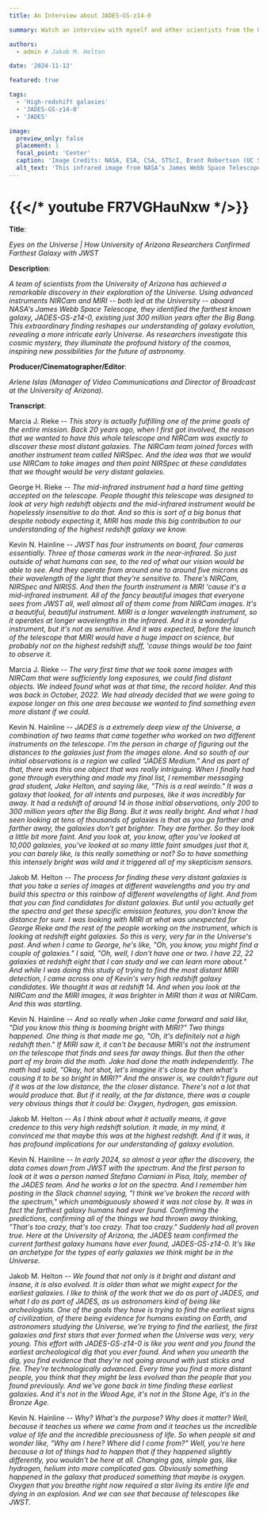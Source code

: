 ```yaml
---
title: An Interview about JADES-GS-z14-0

summary: Watch an interview with myself and other scientists from the University of Arizona discussing the discovery of JADES-GS-z14-0, the most distant galaxy currently known!

authors:
  - admin # Jakob M. Helton

date: '2024-11-13'

featured: true

tags:
  - 'High-redshift galaxies'
  - 'JADES-GS-z14-0'
  - 'JADES'

image:
  preview_only: false
  placement: 1
  focal_point: 'Center'
  caption: 'Image Credits: NASA, ESA, CSA, STScI, Brant Robertson (UC Santa Cruz), Ben Johnson (CfA), Sandro Tacchella (Cambridge), Phill Cargile (CfA).'
  alt_text: 'This infrared image from NASA’s James Webb Space Telescope (also called Webb or JWST) was taken by the NIRCam (Near-Infrared Camera) for the JWST Advanced Deep Extragalactic Survey, or JADES, program. The NIRCam data was used to determine which galaxies to study further with spectroscopic observations. One such galaxy, JADES-GS-z14-0 (shown in the pullout), was determined to be at a redshift of 14.32 (+0.08/-0.20), making it the current record-holder for the most distant known galaxy. This corresponds to a time less than 300 million years after the big bang. In the background image, blue represents light at 0.9, 1.15, and 1.5 microns (filters F090W + F115W + F150W), green is 2.0 and 2.77 microns (F200W + F277W), and red is 3.56, 4.10, and 4.44 microns (F356W + F410M + F444W). The pullout image shows light at 0.90 and 1.15 microns (F090W + F115W) as blue, 1.50 and 2.00 microns (F150W + F200W) as green, and 2.77 microns (F277W) as red.'
---
```


# {{</* youtube FR7VGHauNxw */>}}

**Title**:

_Eyes on the Universe | How University of Arizona Researchers Confirmed Farthest Galaxy with JWST_

**Description**:

_A team of scientists from the University of Arizona has achieved a remarkable discovery in their exploration of the Universe. Using advanced instruments NIRCam and MIRI -- both led at the University -- aboard NASA's James Webb Space Telescope, they identified the farthest known galaxy, JADES-GS-z14-0, existing just 300 million years after the Big Bang. This extraordinary finding reshapes our understanding of galaxy evolution, revealing a more intricate early Universe. As researchers investigate this cosmic mystery, they illuminate the profound history of the cosmos, inspiring new possibilities for the future of astronomy._

**Producer/Cinematographer/Editor**: 

_Arlene Islas (Manager of Video Communications and Director of Broadcast at the University of Arizona)._

**Transcript**:

Marcia J. Rieke -- _This story is actually fulfilling one of the prime goals of the entire mission. Back 20 years ago, when I first got involved, the reason that we wanted to have this whole telescope and NIRCam was exactly to discover these most distant galaxies. The NIRCam team joined forces with another instrument team called NIRSpec. And the idea was that we would use NIRCam to take images and then point NIRSpec at these candidates that we thought would be very distant galaxies._

George H. Rieke -- _The mid-infrared instrument had a hard time getting accepted on the telescope. People thought this telescope was designed to look at very high redshift objects and the mid-infrared instrument would be hopelessly insensitive to do that. And so this is sort of a big bonus that despite nobody expecting it, MIRI has made this big contribution to our understanding of the highest redshift galaxy we know._

Kevin N. Hainline -- _JWST has four instruments on board, four cameras essentially. Three of those cameras work in the near-infrared. So just outside of what humans can see, to the red of what our vision would be able to see. And they operate from around one to around five microns as their wavelength of the light that they're sensitive to. There's NIRCam, NIRSpec and NIRISS. And then the fourth instrument is MIRI 'cause it's a mid-infrared instrument. All of the fancy beautiful images that everyone sees from JWST all, well almost all of them come from NIRCam images. It's a beautiful, beautiful instrument. MIRI is a longer wavelength instrument, so it operates at longer wavelengths in the infrared. And it is a wonderful instrument, but it's not as sensitive. And it was expected, before the launch of the telescope that MIRI would have a huge impact on science, but probably not on the highest redshift stuff, 'cause things would be too faint to observe it._

Marcia J. Rieke -- _The very first time that we took some images with NIRCam that were sufficiently long exposures, we could find distant objects. We indeed found what was at that time, the record holder. And this was back in October, 2022. We had already decided that we were going to expose longer on this one area because we wanted to find something even more distant if we could._

Kevin N. Hainline -- _JADES is a extremely deep view of the Universe, a combination of two teams that came together who worked on two different instruments on the telescope. I'm the person in charge of figuring out the distances to the galaxies just from the images alone. And so south of our initial observations is a region we called "JADES Medium." And as part of that, there was this one object that was really intriguing. When I finally had gone through everything and made my final list, I remember messaging grad student, Jake Helton, and saying like, "This is a real weirdo." It was a galaxy that looked, for all intents and purposes, like it was incredibly far away. It had a redshift of around 14 in those initial observations, only 200 to 300 million years after the Big Bang. But it was really bright. And what I had seen looking at tens of thousands of galaxies is that as you go farther and farther away, the galaxies don't get brighter. They are farther. So they look a little bit more faint. And you look at, you know, after you've looked at 10,000 galaxies, you've looked at so many little faint smudges just that it, you can barely like, is this really something or not? So to have something this intensely bright was wild and it triggered all of my skepticism sensors._

Jakob M. Helton -- _The process for finding these very distant galaxies is that you take a series of images at different wavelengths and you try and build this spectra or this rainbow of different wavelengths of light. And from that you can find candidates for distant galaxies. But until you actually get the spectra and get these specific emission features, you don't know the distance for sure. I was looking with MIRI at what was unexpected for George Rieke and the rest of the people working on the instrument, which is looking at redshift eight galaxies. So this is very, very far in the Universe's past. And when I came to George, he's like, "Oh, you know, you might find a couple of galaxies." I said, "Oh, well, I don't have one or two. I have 22, 22 galaxies at redshift eight that I can study and we can learn more about." And while I was doing this study of trying to find the most distant MIRI detection, I came across one of Kevin's very high redshift galaxy candidates. We thought it was at redshift 14. And when you look at the NIRCam and the MIRI images, it was brighter in MIRI than it was at NIRCam. And this was startling._

Kevin N. Hainline -- _And so really when Jake came forward and said like, "Did you know this thing is booming bright with MIRI?" Two things happened. One thing is that made me go, "Oh, it's definitely not a high redshift then." If MIRI saw it, it can't be because MIRI's not the instrument on the telescope that finds and sees far away things. But then the other part of my brain did the math. Jake had done the math independently. The math had said, "Okay, hot shot, let's imagine it's close by then what's causing it to be so bright in MIRI?" And the answer is, we couldn't figure out if it was at the low distance, the the closer distance. There's not a lot that would produce that. But if it really, at the far distance, there was a couple very obvious things that it could be: Oxygen, hydrogen, gas emission._

Jakob M. Helton -- _As I think about what it actually means, it gave credence to this very high redshift solution. It made, in my mind, it convinced me that maybe this was at the highest redshift. And if it was, it has profound implications for our understanding of galaxy evolution._

Kevin N. Hainline -- _In early 2024, so almost a year after the discovery, the data comes down from JWST with the spectrum. And the first person to look at it was a person named Stefano Carniani in Pisa, Italy, member of the JADES team. And he works a lot on the spectra. And I remember him posting in the Slack channel saying, "I think we've broken the record with the spectrum," which unambiguously showed it was not close by. It was in fact the farthest galaxy humans had ever found. Confirming the predictions, confirming all of the things we had thrown away thinking, "That's too crazy, that's too crazy. That too crazy." Suddenly had all proven true. Here at the University of Arizona, the JADES team confirmed the current farthest galaxy humans have ever found, JADES-GS-z14-0. It's like an archetype for the types of early galaxies we think might be in the Universe._

Jakob M. Helton -- _We found that not only is it bright and distant and insane, it is also evolved. It is older than what we might expect for the earliest galaxies. I like to think of the work that we do as part of JADES, and what I do as part of JADES, as us astronomers kind of being like archeologists. One of the goals they have is trying to find the earliest signs of civilization, of there being evidence for humans existing on Earth, and astronomers studying the Universe, we're trying to find the earliest, the first galaxies and first stars that ever formed when the Universe was very, very young. This effort with JADES-GS-z14-0 is like you went and you found the earliest archeological dig that you ever found. And when you unearth the dig, you find evidence that they're not going around with just sticks and fire. They're technologically advanced. Every time you find a more distant people, you think that they might be less evolved than the people that you found previously. And we've gone back in time finding these earliest galaxies. And it's not in the Wood Age, it's not in the Stone Age, it's in the Bronze Age._

Kevin N. Hainline -- _Why? What's the purpose? Why does it matter? Well, because it teaches us where we came from and it teaches us the incredible value of life and the incredible preciousness of life. So when people sit and wonder like, "Why am I here? Where did I come from?" Well, you're here because a lot of things had to happen that if they happened slightly differently, you wouldn't be here at all. Changing gas, simple gas, like hydrogen, helium into more complicated gas. Obviously something happened in the galaxy that produced something that maybe is oxygen. Oxygen that you breathe right now required a star living its entire life and dying in an explosion. And we can see that because of telescopes like JWST._
